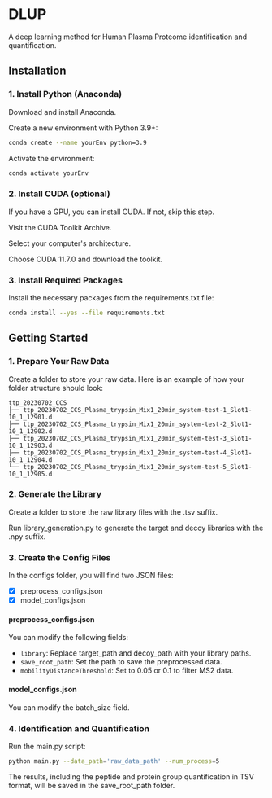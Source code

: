 # DLUP
A deep learning method for Human Plasma Proteome identification and quantification.

## Installation

### 1. Install Python (Anaconda)
Download and install Anaconda.

Create a new environment with Python 3.9+:

```bash
conda create --name yourEnv python=3.9
```

Activate the environment:

```bash
conda activate yourEnv
```

### 2. Install CUDA (optional)
If you have a GPU, you can install CUDA. If not, skip this step.

Visit the CUDA Toolkit Archive.

Select your computer's architecture.

Choose CUDA 11.7.0 and download the toolkit.

### 3. Install Required Packages

Install the necessary packages from the requirements.txt file:

```bash
conda install --yes --file requirements.txt
```

## Getting Started

### 1. Prepare Your Raw Data

Create a folder to store your raw data. Here is an example of how your folder structure should look:

```
ttp_20230702_CCS
├── ttp_20230702_CCS_Plasma_trypsin_Mix1_20min_system-test-1_Slot1-10_1_12901.d
├── ttp_20230702_CCS_Plasma_trypsin_Mix1_20min_system-test-2_Slot1-10_1_12902.d
├── ttp_20230702_CCS_Plasma_trypsin_Mix1_20min_system-test-3_Slot1-10_1_12903.d
├── ttp_20230702_CCS_Plasma_trypsin_Mix1_20min_system-test-4_Slot1-10_1_12904.d
└── ttp_20230702_CCS_Plasma_trypsin_Mix1_20min_system-test-5_Slot1-10_1_12905.d
```

### 2. Generate the Library

Create a folder to store the raw library files with the .tsv suffix.

Run library_generation.py to generate the target and decoy libraries with the .npy suffix.

### 3. Create the Config Files
In the configs folder, you will find two JSON files:

-   [x] preprocess_configs.json
-   [x] model_configs.json

#### preprocess_configs.json

You can modify the following fields:

-   `library`: Replace target_path and decoy_path with your library paths.
-   `save_root_path`: Set the path to save the preprocessed data.
-   `mobilityDistanceThreshold`: Set to 0.05 or 0.1 to filter MS2 data.

#### model_configs.json

You can modify the batch_size field.

### 4. Identification and Quantification

Run the main.py script:

```bash
python main.py --data_path='raw_data_path' --num_process=5
```

The results, including the peptide and protein group quantification in TSV format, will be saved in the save_root_path folder.